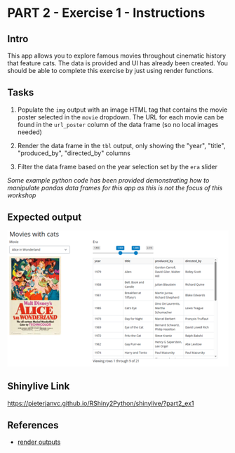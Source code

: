 # PART 2 - Exercise 1 - Instructions

## Intro

This app allows you to explore famous movies throughout cinematic history that
feature cats. The data is provided and UI has already been created. You should
be able to complete this exercise by just using render functions.

## Tasks

1. Populate the `img` output with an image HTML tag that contains the movie
   poster selected in the `movie` dropdown. The URL for each movie can be found
   in the `url_poster` column of the data frame (so no local images needed)

2. Render the data frame in the `tbl` output, only showing the "year", "title",
   "produced_by", "directed_by" columns

3. Filter the data frame based on the year selection set by the `era` slider

_Some example python code has been provided demonstrating how to manipulate
pandas data frames for this app as this is not the focus of this workshop_

## Expected output

![screenshot](exercise1_screenshot.png)

## Shinylive Link
https://pieterjanvc.github.io/RShiny2Python/shinylive/?part2_ex1

## References

- [render outputs](https://shiny.posit.co/py/components/#outputs)
